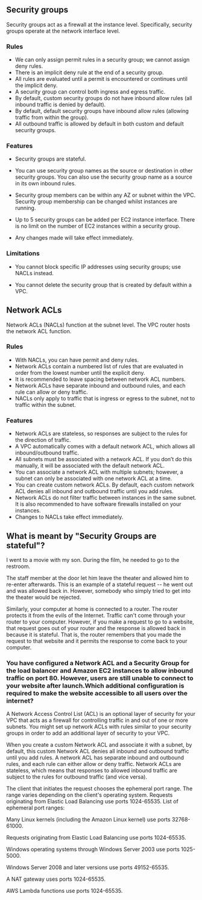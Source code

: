 ## Security groups
Security groups act as a firewall at the instance level. Specifically, security groups operate at the network interface level.

### Rules

- We can only assign permit rules in a security group; we cannot assign deny rules.
- There is an implicit deny rule at the end of a security group.
- All rules are evaluated until a permit is encountered or continues until the implicit deny.
- A security group can control both ingress and egress traffic.
- By default, custom security groups do not have inbound allow rules (all inbound traffic is denied by default).
- By default, default security groups have inbound allow rules (allowing traffic from within the group).
- All outbound traffic is allowed by default in both custom and default security groups.

### Features

- Security groups are stateful.

- You can use security group names as the source or destination in other security groups. You can also use the security group name as a source in its own inbound rules.

- Security group members can be within any AZ or subnet within the VPC. Security group membership can be changed whilst instances are running.

- Up to 5 security groups can be added per EC2 instance interface. There is no limit on the number of EC2 instances within a security group.

- Any changes made will take effect immediately.

### Limitations

- You cannot block specific IP addresses using security groups; use NACLs instead.

- You cannot delete the security group that is created by default within a VPC.

## Network ACLs

Network ACLs (NACLs) function at the subnet level. The VPC router hosts the network ACL function.

### Rules

- With NACLs, you can have permit and deny rules.
- Network ACLs contain a numbered list of rules that are evaluated in order from the lowest number until the explicit deny.
- It is recommended to leave spacing between network ACL numbers.
- Network ACLs have separate inbound and outbound rules, and each rule can allow or deny traffic.
- NACLs only apply to traffic that is ingress or egress to the subnet, not to traffic within the subnet.

### Features

- Network ACLs are stateless, so responses are subject to the rules for the direction of traffic.
- A VPC automatically comes with a default network ACL, which allows all inbound/outbound traffic.
- All subnets must be associated with a network ACL. If you don’t do this manually, it will be associated with the default network ACL.
- You can associate a network ACL with multiple subnets; however, a subnet can only be associated with one network ACL at a time.
- You can create custom network ACLs. By default, each custom network ACL denies all inbound and outbound traffic until you add rules.
- Network ACLs do not filter traffic between instances in the same subnet. It is also recommended to have software firewalls installed on your instances.
- Changes to NACLs take effect immediately.

## What is meant by "Security Groups are stateful"?
I went to a movie with my son. During the film, he needed to go to the restroom.

The staff member at the door let him leave the theater and allowed him to re-enter afterwards. This is an example of a stateful request -- he went out and was allowed back in. However, somebody who simply tried to get into the theater would be rejected.

Similarly, your computer at home is connected to a router. The router protects it from the evils of the Internet. Traffic can't come through your router to your computer. However, if you make a request to go to a website, that request goes out of your router and the response is allowed back in because it is stateful. That is, the router remembers that you made the request to that website and it permits the response to come back to your computer.


### You have configured a Network ACL and a Security Group for the load balancer and Amazon EC2 instances to allow inbound traffic on port 80. However, users are still unable to connect to your website after launch.Which additional configuration is required to make the website accessible to all users over the internet?

A Network Access Control List (ACL) is an optional layer of security for your VPC that acts as a firewall for controlling traffic in and out of one or more subnets. You might set up network ACLs with rules similar to your security groups in order to add an additional layer of security to your VPC.

When you create a custom Network ACL and associate it with a subnet, by default, this custom Network ACL denies all inbound and outbound traffic until you add rules. A network ACL has separate inbound and outbound rules, and each rule can either allow or deny traffic. Network ACLs are stateless, which means that responses to allowed inbound traffic are subject to the rules for outbound traffic (and vice versa).

The client that initiates the request chooses the ephemeral port range. The range varies depending on the client's operating system. Requests originating from Elastic Load Balancing use ports 1024-65535. List of ephemeral port ranges:

Many Linux kernels (including the Amazon Linux kernel) use ports 32768-61000.

Requests originating from Elastic Load Balancing use ports 1024-65535.

Windows operating systems through Windows Server 2003 use ports 1025-5000.

Windows Server 2008 and later versions use ports 49152-65535.

A NAT gateway uses ports 1024-65535.

AWS Lambda functions use ports 1024-65535.
